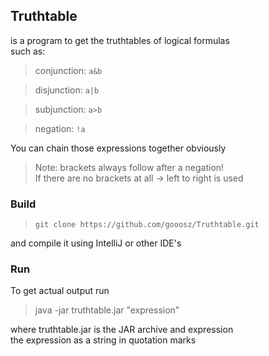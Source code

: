 ## Truthtable

is a program to get the truthtables of logical formulas <br/>
such as:

> conjunction: ```a&b```

> disjunction: ```a|b```

> subjunction: ```a>b```

> negation: ```!a```

You can chain those expressions together obviously

>Note: brackets always follow after a negation! <br/>
> If there are no brackets at all -> left to right is used

### Build

> `git clone https://github.com/gooosz/Truthtable.git`

and compile it using IntelliJ or other IDE's

### Run

To get actual output run
> java -jar truthtable.jar "expression"

where truthtable.jar is the JAR archive and expression <br/>
the expression as a string in quotation marks
